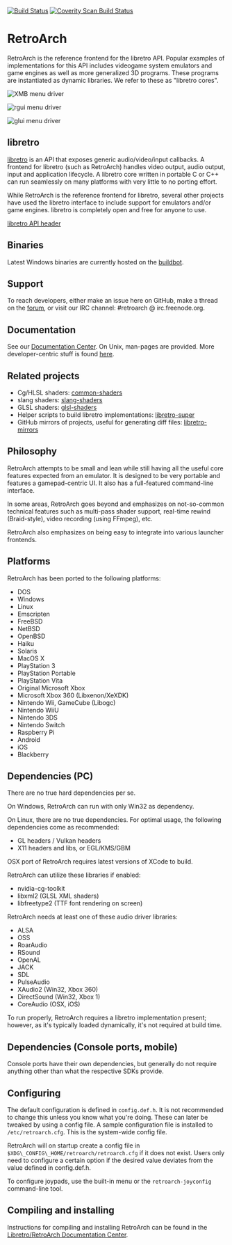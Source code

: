 [![Build Status](https://travis-ci.org/libretro/RetroArch.svg?branch=master)](https://travis-ci.org/libretro/RetroArch)
[![Coverity Scan Build Status](https://scan.coverity.com/projects/8936/badge.svg)](https://scan.coverity.com/projects/retroarch)

# RetroArch

RetroArch is the reference frontend for the libretro API.
Popular examples of implementations for this API includes videogame system emulators and game engines as well as
more generalized 3D programs.
These programs are instantiated as dynamic libraries. We refer to these as "libretro cores".

![XMB menu driver](http://i.imgur.com/BMR1xxr.png "XMB menu driver")

![rgui menu driver](http://i.imgur.com/X3CbBKa.png "rgui menu driver")

![glui menu driver](http://i.imgur.com/ooqv8rw.png "glui menu driver")

## libretro

[libretro](http://libretro.com) is an API that exposes generic audio/video/input callbacks.
A frontend for libretro (such as RetroArch) handles video output, audio output, input and application lifecycle.
A libretro core written in portable C or C++ can run seamlessly on many platforms with very little to no porting effort.

While RetroArch is the reference frontend for libretro, several other projects have used the libretro
interface to include support for emulators and/or game engines. libretro is completely open and free for anyone to use.

[libretro API header](https://github.com/libretro/RetroArch/blob/master/libretro-common/include/libretro.h)

## Binaries

Latest Windows binaries are currently hosted on the [buildbot](http://buildbot.libretro.com/).

## Support

To reach developers, either make an issue here on GitHub, make a thread on the [forum](http://www.libretro.com/forums/),
or visit our IRC channel: #retroarch @ irc.freenode.org.

## Documentation

See our [Documentation Center](https://docs.libretro.com/). On Unix, man-pages are provided.
More developer-centric stuff is found [here](https://github.com/libretro/libretro.github.com/wiki/Documentation-devs).

## Related projects

   - Cg/HLSL shaders: [common-shaders](https://github.com/libretro/common-shaders)
   - slang shaders: [slang-shaders](https://github.com/libretro/slang-shaders)
   - GLSL shaders: [glsl-shaders](https://github.com/libretro/glsl-shaders)
   - Helper scripts to build libretro implementations: [libretro-super](https://github.com/libretro/libretro-super)
   - GitHub mirrors of projects, useful for generating diff files: [libretro-mirrors](https://github.com/libretro-mirrors/)

## Philosophy

RetroArch attempts to be small and lean
while still having all the useful core features expected from an emulator.
It is designed to be very portable and features a gamepad-centric UI.
It also has a full-featured command-line interface.

In some areas, RetroArch goes beyond and emphasizes on not-so-common technical features such as multi-pass shader support,
real-time rewind (Braid-style), video recording (using FFmpeg), etc.

RetroArch also emphasizes on being easy to integrate into various launcher frontends.

## Platforms

RetroArch has been ported to the following platforms:

   - DOS
   - Windows
   - Linux
   - Emscripten
   - FreeBSD
   - NetBSD
   - OpenBSD
   - Haiku
   - Solaris
   - MacOS X
   - PlayStation 3
   - PlayStation Portable
   - PlayStation Vita
   - Original Microsoft Xbox
   - Microsoft Xbox 360 (Libxenon/XeXDK)
   - Nintendo Wii, GameCube (Libogc)
   - Nintendo WiiU
   - Nintendo 3DS
   - Nintendo Switch
   - Raspberry Pi
   - Android
   - iOS
   - Blackberry

## Dependencies (PC)

There are no true hard dependencies per se.

On Windows, RetroArch can run with only Win32 as dependency.

On Linux, there are no true dependencies. For optimal usage, the
following dependencies come as recommended:

   - GL headers / Vulkan headers
   - X11 headers and libs, or EGL/KMS/GBM

OSX port of RetroArch requires latest versions of XCode to build.

RetroArch can utilize these libraries if enabled:

   - nvidia-cg-toolkit
   - libxml2 (GLSL XML shaders)
   - libfreetype2 (TTF font rendering on screen)

RetroArch needs at least one of these audio driver libraries:

   - ALSA
   - OSS
   - RoarAudio
   - RSound
   - OpenAL
   - JACK
   - SDL
   - PulseAudio
   - XAudio2 (Win32, Xbox 360)
   - DirectSound (Win32, Xbox 1)
   - CoreAudio (OSX, iOS)

To run properly, RetroArch requires a libretro implementation present; however, as it's typically loaded
dynamically, it's not required at build time.

## Dependencies (Console ports, mobile)

Console ports have their own dependencies, but generally do not require
anything other than what the respective SDKs provide.

## Configuring

The default configuration is defined in `config.def.h`.
It is not recommended to change this unless you know what you're doing.
These can later be tweaked by using a config file.
A sample configuration file is installed to `/etc/retroarch.cfg`. This is the system-wide config file.

RetroArch will on startup create a config file in `$XDG\_CONFIG\_HOME/retroarch/retroarch.cfg` if it does not exist.
Users only need to configure a certain option if the desired value deviates from the value defined in config.def.h.

To configure joypads, use the built-in menu or the `retroarch-joyconfig` command-line tool.

## Compiling and installing

Instructions for compiling and installing RetroArch can be found in the [Libretro/RetroArch Documentation Center](https://docs.libretro.com/).
